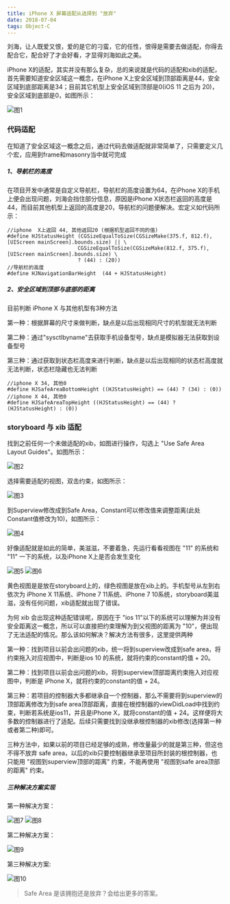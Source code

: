 ```yaml
---
title: iPhone X 屏幕适配从选择到 "放弃"
date: 2018-07-04
tags: Object-C
---
```


刘海，让人既爱又恨，爱的是它的刁蛮，它的任性，恨得是需要去做适配，你得去配合它，配合好了才会好看，才显得刘海如此之美。

iPhone X的适配，其实并没有那么复杂，总的来说就是代码的适配和xib的适配，首先需要知道安全区域这一概念，在iPhone X上安全区域到顶部距离是44，安全区域到底部距离是34；目前其它机型上安全区域到顶部是0(iOS 11 之后为 20)，安全区域到底部是0，如图所示：

![图1](适配/1.png)

### 代码适配

在知道了安全区域这一概念之后，通过代码去做适配就非常简单了，只需要定义几个宏，应用到frame和masonry当中就可完成

##### 1、导航栏的高度

在项目开发中通常是自定义导航栏，导航栏的高度设置为64，在iPhone X的手机上便会出现问题，刘海会挡住部分信息，原因是iPhone X状态栏返回的高度是44，而目前其他机型上返回的高度是20，导航栏的问题便解决。宏定义如代码所示：

```
//iphone  X上返回 44, 其他返回20 (根据机型返回不同的值)
#define HJStatusHeight (CGSizeEqualToSize(CGSizeMake(375.f, 812.f), [UIScreen mainScreen].bounds.size) || \
                       CGSizeEqualToSize(CGSizeMake(812.f, 375.f), [UIScreen mainScreen].bounds.size) \
                       ? (44) : (20))
//导航栏的高度
#define HJNavigationBarHeight  (44 + HJStatusHeight)

```

##### 2、安全区域到顶部与底部的距离

目前判断 iPhone X 与其他机型有3种方法

第一种：根据屏幕的尺寸来做判断，缺点是以后出现相同尺寸的机型就无法判断

第二种：通过"sysctlbyname"去获取手机设备型号，缺点是模拟器无法获取到设备型号

第三种：通过获取到状态栏高度来进行判断，缺点是以后出现相同的状态栏高度就无法判断，状态栏隐藏也无法判断

```
//iphone X 34, 其他0
#define HJSafeAreaBottomHeight ((HJStatusHeight) == (44) ? (34) : (0))
//iphone X 44, 其他0
#define HJSafeAreaTopHeight ((HJStatusHeight) == (44) ? (HJStatusHeight) : (0))
```

### storyboard 与 xib 适配

找到之前任何一个未做适配的xib，如图进行操作，勾选上 "Use Safe Area Layout Guides"。如图所示：

![图2](适配/2.png)

选择需要适配的视图，双击约束，如图所示：

![图3](适配/3.png)

到Superview修改成到Safe Area，Constant可以修改值来调整距离(此处Constant值修改为10)，如图所示：

![图4](适配/4.png)

好像适配就是如此的简单，美滋滋，不要着急，先运行看看视图在 "11" 的系统和 "11" 一下的系统，以及iPhone X上是否会发生变化

![图5](适配/5.png)
![图6](适配/6.png)

黄色视图是是放在storyboard上的，绿色视图是放在xib上的。手机型号从左到右依次为 iPhone X 11系统、iPhone 7 11系统、iPhone 7 10系统，storyboard美滋滋，没有任何问题，xib适配就出现了错误。

为何 xib 会出现这种适配错误呢，原因在于 "ios 11"以下的系统可以理解为并没有安全距离这一概念，所以可以直接把约束理解为到父视图的距离为 "10"，便出现了无法适配的情况。那么该如何解决？解决方法有很多，这里提供两种

第一种：找到项目以前会出问题的xib，统一将到superview改成到safe area，将约束拖入对应视图中，判断是ios 10 的系统，就将约束的constant的值 + 20。

第二种：找到项目以前会出问题的xib，将到superview顶部距离约束拖入对应视图中，判断是 iPhone X，就将约束的constant的值 + 24。

第三种：若项目的控制器大多都继承自一个控制器，那么不需要将到superview的顶部距离修改为到safe area顶部距离，直接在根控制器的viewDidLoad中找到约束，判断若系统是ios11，并且是iPhone X，就将constant的值 + 24。这样便将大多数的控制器进行了适配。后续只需要找到没继承根控制器的xib修改(选择第一种或者第二种)即可。

三种方法中，如果以前的项目已经足够的成熟，修改量最少的就是第三种，但这也不得不放弃 safe area，以后的xib只要控制器继承至项目所封装的根控制器，也只能用 "视图到superview顶部的距离" 约束，不能再使用 "视图到safe area顶部的距离" 约束。


##### 三种解决方案实现

第一种解决方案：

![图7](适配/7.png)
![图8](适配/8.png)

第二种解决方案：

![图9](适配/9.png)

第三种解决方案:

![图10](适配/10.png)

> Safe Area 是该拥抱还是放弃？会给出更多的答案。

